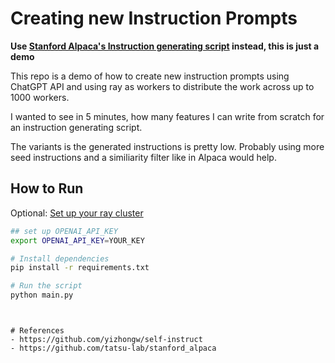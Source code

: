 # Creating new Instruction Prompts
**Use [Stanford Alpaca's Instruction generating script](https://github.com/tatsu-lab/stanford_alpaca/blob/main/generate_instruction.py) instead, this is just a demo**

This repo is a demo of how to create new instruction prompts using ChatGPT API and using ray as workers to distribute the work across up to 1000 workers.

I wanted to see in 5 minutes, how many features I can write from scratch for an instruction generating script.

The variants is the generated instructions is pretty low. Probably using more seed instructions and a similiarity filter like in Alpaca would help.

## How to Run
Optional: [Set up your ray cluster](https://docs.ray.io/en/latest/cluster/getting-started.html)

```bash
## set up OPENAI_API_KEY
export OPENAI_API_KEY=YOUR_KEY

# Install dependencies
pip install -r requirements.txt

# Run the script
python main.py
```
```


# References
- https://github.com/yizhongw/self-instruct
- https://github.com/tatsu-lab/stanford_alpaca